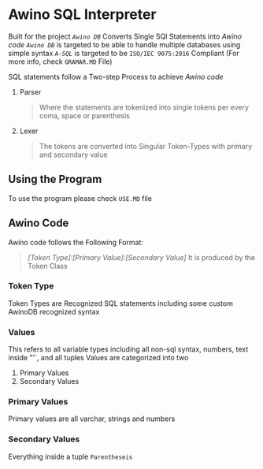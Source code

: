 # Awino SQL Interpreter

Built for the project _`Awino DB`_
Converts Single SQl Statements into _Awino code_
_`Awino DB`_ is targeted to be able to handle multiple databases using simple syntax
_`A-SQL`_ is targeted to be `ISO/IEC 9075:2016` Compliant (For more info, check `GRAMAR.MD` File)

SQL statements follow a Two-step Process to achieve _Awino code_
1. Parser
    > Where the statements are tokenized into single tokens per every coma, space or parenthesis
2. Lexer
    > The tokens are converted into Singular Token-Types with primary and secondary value

## Using the Program
To use the program please check `USE.MD` file

## Awino Code
Awino code follows the Following Format:
> _[Token Type]:[Primary Value]:[Secondary Value]_
It is produced by the Token Class 

### Token Type
Token Types are Recognized SQL statements including some custom AwinoDB recognized syntax

### Values
This refers to all variable types including all non-sql syntax, numbers, text inside "'`, and all tuples
Values are categorized into two
1. Primary Values
2. Secondary Values

### Primary Values
Primary values are all varchar, strings and numbers

### Secondary Values
Everything inside a tuple `Parentheseis`

